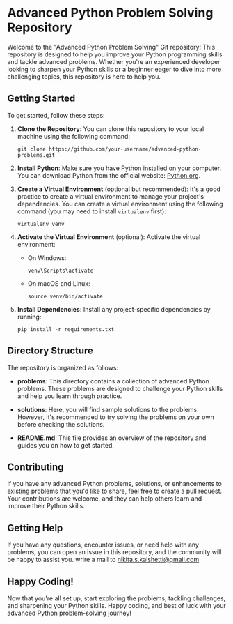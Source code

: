 # Advanced Python Problem Solving Repository

Welcome to the "Advanced Python Problem Solving" Git repository! This repository is designed to help you improve your Python programming skills and tackle advanced problems. Whether you're an experienced developer looking to sharpen your Python skills or a beginner eager to dive into more challenging topics, this repository is here to help you.

## Getting Started

To get started, follow these steps:

1. **Clone the Repository**: You can clone this repository to your local machine using the following command:
   ```
   git clone https://github.com/your-username/advanced-python-problems.git
   ```

2. **Install Python**: Make sure you have Python installed on your computer. You can download Python from the official website: [Python.org](https://www.python.org/downloads/).

3. **Create a Virtual Environment** (optional but recommended): It's a good practice to create a virtual environment to manage your project's dependencies. You can create a virtual environment using the following command (you may need to install `virtualenv` first):
   ```
   virtualenv venv
   ```

4. **Activate the Virtual Environment** (optional): Activate the virtual environment:
   - On Windows:
     ```
     venv\Scripts\activate
     ```
   - On macOS and Linux:
     ```
     source venv/bin/activate
     ```

5. **Install Dependencies**: Install any project-specific dependencies by running:
   ```
   pip install -r requirements.txt
   ```

## Directory Structure

The repository is organized as follows:

- **problems**: This directory contains a collection of advanced Python problems. These problems are designed to challenge your Python skills and help you learn through practice.

- **solutions**: Here, you will find sample solutions to the problems. However, it's recommended to try solving the problems on your own before checking the solutions.

- **README.md**: This file provides an overview of the repository and guides you on how to get started.

## Contributing

If you have any advanced Python problems, solutions, or enhancements to existing problems that you'd like to share, feel free to create a pull request. Your contributions are welcome, and they can help others learn and improve their Python skills.

## Getting Help

If you have any questions, encounter issues, or need help with any problems, you can open an issue in this repository, and the community will be happy to assist you. wrire a mail to nikita.s.kalshetti@gmail.com

## Happy Coding!

Now that you're all set up, start exploring the problems, tackling challenges, and sharpening your Python skills. Happy coding, and best of luck with your advanced Python problem-solving journey!
